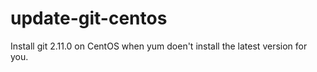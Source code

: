 # update-git-centos

Install git 2.11.0 on CentOS when yum doen't install the latest version for you.
